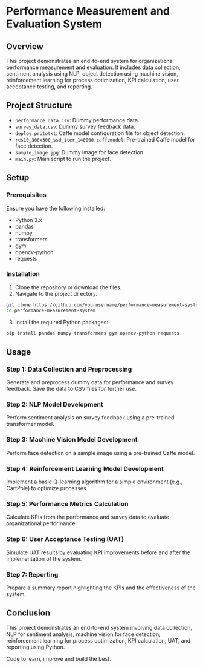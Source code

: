 
# Performance Measurement and Evaluation System

## Overview

This project demonstrates an end-to-end system for organizational performance measurement and evaluation. It includes data collection, sentiment analysis using NLP, object detection using machine vision, reinforcement learning for process optimization, KPI calculation, user acceptance testing, and reporting.

## Project Structure

- `performance_data.csv`: Dummy performance data.
- `survey_data.csv`: Dummy survey feedback data.
- `deploy.prototxt`: Caffe model configuration file for object detection.
- `res10_300x300_ssd_iter_140000.caffemodel`: Pre-trained Caffe model for face detection.
- `sample_image.jpg`: Dummy image for face detection.
- `main.py`: Main script to run the project.

## Setup

### Prerequisites

Ensure you have the following installed:
- Python 3.x
- pandas
- numpy
- transformers
- gym
- opencv-python
- requests

### Installation

1. Clone the repository or download the files.
2. Navigate to the project directory.

```sh
git clone https://github.com/yourusername/performance-measurement-system.git
cd performance-measurement-system
```

3. Install the required Python packages:

```sh
pip install pandas numpy transformers gym opencv-python requests
```

## Usage

### Step 1: Data Collection and Preprocessing

Generate and preprocess dummy data for performance and survey feedback. Save the data to CSV files for further use.

### Step 2: NLP Model Development

Perform sentiment analysis on survey feedback using a pre-trained transformer model.

### Step 3: Machine Vision Model Development

Perform face detection on a sample image using a pre-trained Caffe model.

### Step 4: Reinforcement Learning Model Development

Implement a basic Q-learning algorithm for a simple environment (e.g., CartPole) to optimize processes.

### Step 5: Performance Metrics Calculation

Calculate KPIs from the performance and survey data to evaluate organizational performance.

### Step 6: User Acceptance Testing (UAT)

Simulate UAT results by evaluating KPI improvements before and after the implementation of the system.

### Step 7: Reporting

Prepare a summary report highlighting the KPIs and the effectiveness of the system.

## Conclusion

This project demonstrates an end-to-end system involving data collection, NLP for sentiment analysis, machine vision for face detection, reinforcement learning for process optimization, KPI calculation, UAT, and reporting using Python.


Code to learn, improve and build the best.
